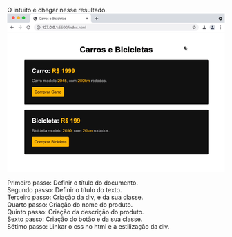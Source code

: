 O intuito é chegar nesse resultado.
![alt text](image.png)

Primeiro passo: Definir o título do documento.<br>
Segundo passo: Definir o título do texto.<br>
Terceiro passo: Criação da div, e da sua classe.<br>
Quarto passo: Criação do nome do produto.<br>
Quinto passo: Criação da descrição do produto.<br>
Sexto passo: Criação do botão e da sua classe.<br>
Sétimo passo: Linkar o css no html e a estilização da div.<br>